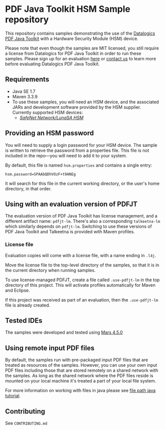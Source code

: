 # PDF Java Toolkit HSM Sample repository

This repository contains samples demonstrating the use of the [Datalogics PDF Java Toolkit](http://www.datalogics.com/products/pdf/pdfjavatoolkit/) with a Hardware Security Module (HSM) device.

Please note that even though the samples are MIT licensed, you still require
a license from Datalogics for PDF Java Toolkit in order to run these samples. Please
sign up for an evaluation [here](http://www.datalogics.com/products/pdf/pdfjavatoolkit/eval/)
or [contact us](http://www.datalogics.com/company/contact-us/) to learn more before
evaluating Datalogics PDF Java Toolkit.


## Requirements

* Java SE 1.7
* Maven 3.3.9
* To use these samples, you will need an HSM device, and the associated JARs and development software provided by the HSM supplier. Currently supported HSM devices:
  * [_SafeNet Network/LunaSA HSM_](http://www.safenet-inc.com/data-encryption/hardware-security-modules-hsms/luna-hsms-key-management/luna-sa-network-hsm/)

## Providing an HSM password
You will need to supply a login password for your HSM device. The sample is written to retrieve the password from a properties file. This file is not included in the repo—you will need to add it to your system.

By default, this file is named `hsm.properties` and contains a single entry:

    hsm.password=SPAAbQDhVOzF+t9ANEg

It will search for this file in the current working directory, or the user's home directory, in that order.

## Using with an evaluation version of PDFJT

The evaluation version of PDF Java Toolkit has license management, and a different artifact name: ``pdfjt-lm``. There's also a corresponding ``talkeetna-lm`` which similarly depends on ``pdfjt-lm``. Switching to use these versions of PDF Java Toolkit and Talkeetna is provided with Maven profiles.

### License file

Evaluation copies will come with a license file, with a name ending in ``.l4j``.

Move the license file to the top-level directory of the samples, so that it is in the current directory when running samples.

To use license-managed PDFJT, create a file called ``.use-pdfjt-lm`` in the top directory of this project. This will activate profiles automatically for Maven and Eclipse.

If this project was received as part of an evaluation, then the ``.use-pdfjt-lm`` file is already created.

## Tested IDEs

The samples were developed and tested using [Mars 4.5.0](https://eclipse.org/mars/)

## Using remote input PDF files

By default, the samples run with pre-packaged input PDF files that are treated as resources of the samples. However, you can use your own input PDF files including those that are stored remotely on a shared network with the samples. As long as the shared network where the PDF files reside is mounted on your local machine it's treated a part of your local file system.

For more information on working with files in java please see [file path java tutorial](http://www.java2s.com/Tutorial/Java/0180__File/UniversalNamingConvention.htm).

## Contributing

See ``CONTRIBUTING.md``
